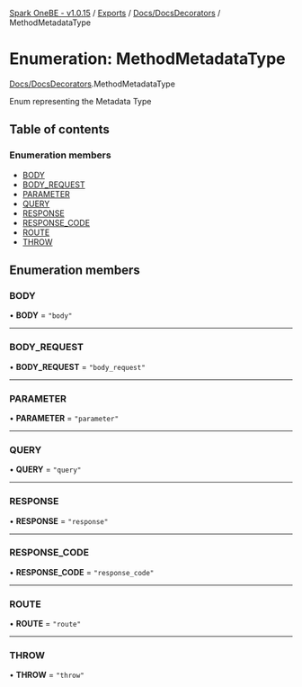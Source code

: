[Spark OneBE - v1.0.15](../README.md) / [Exports](../modules.md) / [Docs/DocsDecorators](../modules/Docs_DocsDecorators.md) / MethodMetadataType

# Enumeration: MethodMetadataType

[Docs/DocsDecorators](../modules/Docs_DocsDecorators.md).MethodMetadataType

Enum representing the Metadata Type

## Table of contents

### Enumeration members

- [BODY](Docs_DocsDecorators.MethodMetadataType.md#body)
- [BODY\_REQUEST](Docs_DocsDecorators.MethodMetadataType.md#body_request)
- [PARAMETER](Docs_DocsDecorators.MethodMetadataType.md#parameter)
- [QUERY](Docs_DocsDecorators.MethodMetadataType.md#query)
- [RESPONSE](Docs_DocsDecorators.MethodMetadataType.md#response)
- [RESPONSE\_CODE](Docs_DocsDecorators.MethodMetadataType.md#response_code)
- [ROUTE](Docs_DocsDecorators.MethodMetadataType.md#route)
- [THROW](Docs_DocsDecorators.MethodMetadataType.md#throw)

## Enumeration members

### BODY

• **BODY** = `"body"`

___

### BODY\_REQUEST

• **BODY\_REQUEST** = `"body_request"`

___

### PARAMETER

• **PARAMETER** = `"parameter"`

___

### QUERY

• **QUERY** = `"query"`

___

### RESPONSE

• **RESPONSE** = `"response"`

___

### RESPONSE\_CODE

• **RESPONSE\_CODE** = `"response_code"`

___

### ROUTE

• **ROUTE** = `"route"`

___

### THROW

• **THROW** = `"throw"`
